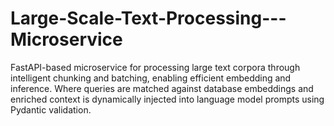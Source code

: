 # Large-Scale-Text-Processing---Microservice
FastAPI-based microservice for processing large text corpora through intelligent chunking and batching, enabling efficient embedding and inference. Where queries are matched against database embeddings and enriched context is dynamically injected into language model prompts using Pydantic validation. 

